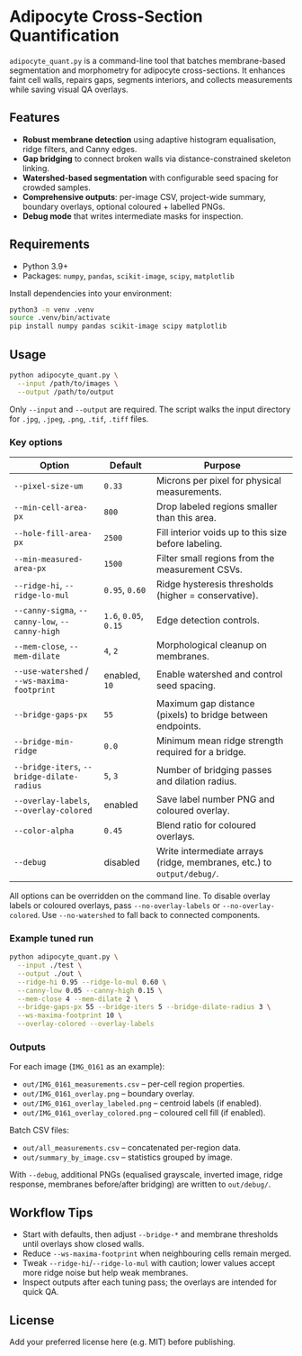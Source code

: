 # Adipocyte Cross-Section Quantification

`adipocyte_quant.py` is a command-line tool that batches membrane-based segmentation and morphometry for adipocyte cross-sections. It enhances faint cell walls, repairs gaps, segments interiors, and collects measurements while saving visual QA overlays.

## Features
- **Robust membrane detection** using adaptive histogram equalisation, ridge filters, and Canny edges.
- **Gap bridging** to connect broken walls via distance-constrained skeleton linking.
- **Watershed-based segmentation** with configurable seed spacing for crowded samples.
- **Comprehensive outputs**: per-image CSV, project-wide summary, boundary overlays, optional coloured + labelled PNGs.
- **Debug mode** that writes intermediate masks for inspection.

## Requirements
- Python 3.9+
- Packages: `numpy`, `pandas`, `scikit-image`, `scipy`, `matplotlib`

Install dependencies into your environment:

```bash
python3 -m venv .venv
source .venv/bin/activate
pip install numpy pandas scikit-image scipy matplotlib
```

## Usage

```bash
python adipocyte_quant.py \
  --input /path/to/images \
  --output /path/to/output
```

Only `--input` and `--output` are required. The script walks the input directory for `.jpg`, `.jpeg`, `.png`, `.tif`, `.tiff` files.

### Key options

| Option | Default | Purpose |
| --- | --- | --- |
| `--pixel-size-um` | `0.33` | Microns per pixel for physical measurements. |
| `--min-cell-area-px` | `800` | Drop labeled regions smaller than this area. |
| `--hole-fill-area-px` | `2500` | Fill interior voids up to this size before labeling. |
| `--min-measured-area-px` | `1500` | Filter small regions from the measurement CSVs. |
| `--ridge-hi`, `--ridge-lo-mul` | `0.95`, `0.60` | Ridge hysteresis thresholds (higher = conservative). |
| `--canny-sigma`, `--canny-low`, `--canny-high` | `1.6`, `0.05`, `0.15` | Edge detection controls. |
| `--mem-close`, `--mem-dilate` | `4`, `2` | Morphological cleanup on membranes. |
| `--use-watershed` / `--ws-maxima-footprint` | enabled, `10` | Enable watershed and control seed spacing. |
| `--bridge-gaps-px` | `55` | Maximum gap distance (pixels) to bridge between endpoints. |
| `--bridge-min-ridge` | `0.0` | Minimum mean ridge strength required for a bridge. |
| `--bridge-iters`, `--bridge-dilate-radius` | `5`, `3` | Number of bridging passes and dilation radius. |
| `--overlay-labels`, `--overlay-colored` | enabled | Save label number PNG and coloured overlay. |
| `--color-alpha` | `0.45` | Blend ratio for coloured overlays. |
| `--debug` | disabled | Write intermediate arrays (ridge, membranes, etc.) to `output/debug/`. |

All options can be overridden on the command line. To disable overlay labels or coloured overlays, pass `--no-overlay-labels` or `--no-overlay-colored`. Use `--no-watershed` to fall back to connected components.

### Example tuned run

```bash
python adipocyte_quant.py \
  --input ./test \
  --output ./out \
  --ridge-hi 0.95 --ridge-lo-mul 0.60 \
  --canny-low 0.05 --canny-high 0.15 \
  --mem-close 4 --mem-dilate 2 \
  --bridge-gaps-px 55 --bridge-iters 5 --bridge-dilate-radius 3 \
  --ws-maxima-footprint 10 \
  --overlay-colored --overlay-labels
```

### Outputs

For each image (`IMG_0161` as an example):
- `out/IMG_0161_measurements.csv` – per-cell region properties.
- `out/IMG_0161_overlay.png` – boundary overlay.
- `out/IMG_0161_overlay_labeled.png` – centroid labels (if enabled).
- `out/IMG_0161_overlay_colored.png` – coloured cell fill (if enabled).

Batch CSV files:
- `out/all_measurements.csv` – concatenated per-region data.
- `out/summary_by_image.csv` – statistics grouped by image.

With `--debug`, additional PNGs (equalised grayscale, inverted image, ridge response, membranes before/after bridging) are written to `out/debug/`.

## Workflow Tips
- Start with defaults, then adjust `--bridge-*` and membrane thresholds until overlays show closed walls.
- Reduce `--ws-maxima-footprint` when neighbouring cells remain merged.
- Tweak `--ridge-hi`/`--ridge-lo-mul` with caution; lower values accept more ridge noise but help weak membranes.
- Inspect outputs after each tuning pass; the overlays are intended for quick QA.

## License

Add your preferred license here (e.g. MIT) before publishing.
